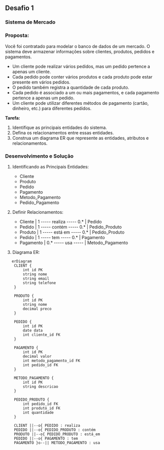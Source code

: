 ## Desafio 1
### Sistema de Mercado

### **Proposta:**
Você foi contratado para modelar o banco de dados de um mercado. O sistema deve armazenar informações sobre clientes, produtos, pedidos e pagamentos.

- Um cliente pode realizar vários pedidos, mas um pedido pertence a apenas um cliente.
- Cada pedido pode conter vários produtos e cada produto pode estar presente em vários pedidos.
- O pedido também registra a quantidade de cada produto.
- Cada pedido é associado a um ou mais pagamentos, e cada pagamento pertence a apenas um pedido.
- Um cliente pode utilizar diferentes métodos de pagamento (cartão, dinheiro, etc.) para diferentes pedidos.

**Tarefa:**
1. Identifique as principais entidades do sistema.
2. Defina os relacionamentos entre essas entidades.
3. Construa um diagrama ER que represente as entidades, atributos e relacionamentos.

### **Desenvolvimento e Solução**
1. Identificando as Principais Entidades:
   - Cliente
   - Produto
   - Pedido
   - Pagamento
   - Metodo_Pagamento
   - Pedido_Pagamento

2. Definir Relacionamentos:
   - Cliente | 1 ----- realiza ----- 0.* | Pedido
   - Pedido | 1 ----- contém ----- 0.* | Pedido_Produto
   - Produto | 1 ----- está em ----- 0.* | Pedido_Produto
   - Pedido | 1 ----- tem ----- 0.* | Pagamento
   - Pagamento | 0.* ----- usa ----- | Metodo_Pagamento

3. Diagrama ER:
   
```mermaid
   erDiagram
    CLIENT {
        int id PK
        string nome
        string email
        string telefone
    }
    
    PRODUTO {
        int id PK
        string nome
        decimal preco
    }
    
    PEDIDO {
        int id PK
        date data
        int cliente_id FK
    }
    
    PAGAMENTO {
        int id PK
        decimal valor
        int metodo_pagamento_id FK
        int pedido_id FK
    }

    METODO_PAGAMENTO {
        int id PK
        string descricao
    }
    
    PEDIDO_PRODUTO {
        int pedido_id FK
        int produto_id FK
        int quantidade
    }
    
    CLIENT ||--o{ PEDIDO : realiza
    PEDIDO ||--o{ PEDIDO_PRODUTO : contém
    PRODUTO ||--o{ PEDIDO_PRODUTO : está_em
    PEDIDO ||--o{ PAGAMENTO : tem
    PAGAMENTO }o--|| METODO_PAGAMENTO : usa    
```
